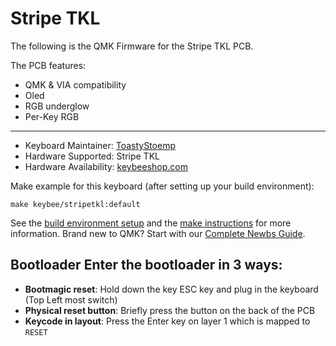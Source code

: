 # Stripe TKL

The following is the QMK Firmware for the Stripe TKL PCB.

The PCB features:
* QMK & VIA compatibility
* Oled
* RGB underglow
* Per-Key RGB

---

* Keyboard Maintainer: [ToastyStoemp](https://github.com/ToastyStoemp)
* Hardware Supported: Stripe TKL
* Hardware Availability: [keybeeshop.com](https://www.keybeeshop.com/)

Make example for this keyboard (after setting up your build environment):

    make keybee/stripetkl:default

See the [build environment setup](https://docs.qmk.fm/#/getting_started_build_tools) and the [make instructions](https://docs.qmk.fm/#/getting_started_make_guide) for more information. Brand new to QMK? Start with our [Complete Newbs Guide](https://docs.qmk.fm/#/newbs).

## Bootloader Enter the bootloader in 3 ways: 
* **Bootmagic reset**: Hold down the key ESC key and plug in the keyboard (Top Left most switch)
* **Physical reset button**: Briefly press the button on the back of the PCB
* **Keycode in layout**: Press the Enter key on layer 1 which is mapped to `RESET`